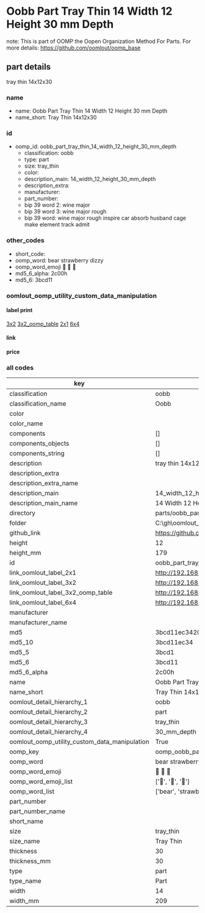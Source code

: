 # Oobb Part Tray Thin 14 Width 12 Height 30 mm Depth  

note: This is part of OOMP the Oopen Organization Method For Parts. For more details: https://github.com/oomlout/oomp_base

##  part details
  



tray thin 14x12x30



### name
* name: Oobb Part Tray Thin 14 Width 12 Height 30 mm Depth
* name_short: Tray Thin 14x12x30 
### id
* oomp_id: oobb_part_tray_thin_14_width_12_height_30_mm_depth
  * classification: oobb
  * type: part
  * size: tray_thin
  * color: 
  * description_main: 14_width_12_height_30_mm_depth
  * description_extra: 
  * manufacturer: 
  * part_number: 
  * bip 39 word 2: wine major
  * bip 39 word 3: wine major rough
  * bip 39 word: wine major rough inspire car absorb husband cage make element track admit

### other_codes
* short_code: 
* oomp_word: bear strawberry dizzy
* oomp_word_emoji :bear: :strawberry: :dizzy:
* md5_6_alpha: 2c00h
* md5_6: 3bcd11






### oomlout_oomp_utility_custom_data_manipulation
#### label print
[3x2](http://192.168.1.245:1112/?label=oomp%202c00h)
[3x2_oomp_table](http://192.168.1.108:1112/?label=oomp%202c00h)
[2x1](http://192.168.1.242:1112/?label=oomp%202c00h)
[6x4](http://192.168.1.55:1112/?label=oomp%202c00h)    

#### link

                              

#### price







### all codes 
| key | value |  
| --- | --- |  
| classification | oobb |  
| classification_name | Oobb |  
| color |  |  
| color_name |  |  
| components | [] |  
| components_objects | [] |  
| components_string | [] |  
| description | tray thin 14x12x30 |  
| description_extra |  |  
| description_extra_name |  |  
| description_main | 14_width_12_height_30_mm_depth |  
| description_main_name | 14 Width 12 Height 30 mm Depth |  
| directory | parts/oobb_part_tray_thin_14_width_12_height_30_mm_depth |  
| folder | C:\gh\oomlout_oobb_version_4_generated_parts\parts\oobb_part_tray_thin_14_width_12_height_30_mm_depth |  
| github_link | https://github.com/oomlout/oomlout_oomp_part_src/tree/main/parts/oobb_part_tray_thin_14_width_12_height_30_mm_depth |  
| height | 12 |  
| height_mm | 179 |  
| id | oobb_part_tray_thin_14_width_12_height_30_mm_depth |  
| link_oomlout_label_2x1 | http://192.168.1.242:1112/?label=oomp%202c00h |  
| link_oomlout_label_3x2 | http://192.168.1.245:1112/?label=oomp%202c00h |  
| link_oomlout_label_3x2_oomp_table | http://192.168.1.108:1112/?label=oomp%202c00h |  
| link_oomlout_label_6x4 | http://192.168.1.55:1112/?label=oomp%202c00h |  
| manufacturer |  |  
| manufacturer_name |  |  
| md5 | 3bcd11ec34202dfc0311275578a19fdc |  
| md5_10 | 3bcd11ec34 |  
| md5_5 | 3bcd1 |  
| md5_6 | 3bcd11 |  
| md5_6_alpha | 2c00h |  
| name | Oobb Part Tray Thin 14 Width 12 Height 30 mm Depth |  
| name_short | Tray Thin 14x12x30  |  
| oomlout_detail_hierarchy_1 | oobb |  
| oomlout_detail_hierarchy_2 | part |  
| oomlout_detail_hierarchy_3 | tray_thin |  
| oomlout_detail_hierarchy_4 | 30_mm_depth |  
| oomlout_oomp_utility_custom_data_manipulation | True |  
| oomp_key | oomp_oobb_part_tray_thin_14_width_12_height_30_mm_depth |  
| oomp_word | bear strawberry dizzy |  
| oomp_word_emoji | :bear: :strawberry: :dizzy: |  
| oomp_word_emoji_list | [':bear:', ':strawberry:', ':dizzy:'] |  
| oomp_word_list | ['bear', 'strawberry', 'dizzy'] |  
| part_number |  |  
| part_number_name |  |  
| short_name |  |  
| size | tray_thin |  
| size_name | Tray Thin |  
| thickness | 30 |  
| thickness_mm | 30 |  
| type | part |  
| type_name | Part |  
| width | 14 |  
| width_mm | 209 |  
